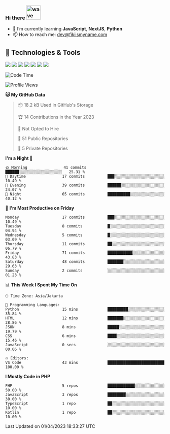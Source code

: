 ### Hi there <img src="https://i.ibb.co/q0Hx1KK/wave.gif" alt="wave" width="45px">

- 🌱 I’m currently learning **JavaScript**, **NextJS**, **Python**
- 📫 How to reach me: dev@fikiismyname.com

## 🔧 Technologies & Tools

![](https://img.shields.io/badge/OS-Linux-informational?style=flat&logo=linux&logoColor=white&color=2bbc8a)
![](https://img.shields.io/badge/OS-Windows-informational?style=flat&logo=windows&logoColor=white&color=2bbc8a)
![](https://img.shields.io/badge/OS-Android-informational?style=flat&logo=android&logoColor=white&color=2bbc8a)
![](https://img.shields.io/badge/Code-JavaScript-informational?style=flat&logo=javascript&logoColor=white&color=2bbc8a)
![](https://img.shields.io/badge/Code-Python-informational?style=flat&logo=python&logoColor=white&color=2bbc8a)
![](https://img.shields.io/badge/Code-Next-informational?style=flat&logo=next.js&logoColor=white&color=2bbc8a)
![](https://img.shields.io/badge/Shell-Bash-informational?style=flat&logo=gnu-bash&logoColor=white&color=2bbc8a)

<!--START_SECTION:waka-->
![Code Time](http://img.shields.io/badge/Code%20Time-75%20hrs%201%20min-blue)

![Profile Views](http://img.shields.io/badge/Profile%20Views-0-blue)

**🐱 My GitHub Data** 

> 📦 18.2 kB Used in GitHub's Storage 
 > 
> 🏆 14 Contributions in the Year 2023
 > 
> 🚫 Not Opted to Hire
 > 
> 📜 51 Public Repositories 
 > 
> 🔑 5 Private Repositories 
 > 
**I'm a Night 🦉** 

```text
🌞 Morning                41 commits          ██████░░░░░░░░░░░░░░░░░░░   25.31 % 
🌆 Daytime                17 commits          ███░░░░░░░░░░░░░░░░░░░░░░   10.49 % 
🌃 Evening                39 commits          ██████░░░░░░░░░░░░░░░░░░░   24.07 % 
🌙 Night                  65 commits          ██████████░░░░░░░░░░░░░░░   40.12 % 
```
📅 **I'm Most Productive on Friday** 

```text
Monday                   17 commits          ███░░░░░░░░░░░░░░░░░░░░░░   10.49 % 
Tuesday                  8 commits           █░░░░░░░░░░░░░░░░░░░░░░░░   04.94 % 
Wednesday                5 commits           █░░░░░░░░░░░░░░░░░░░░░░░░   03.09 % 
Thursday                 11 commits          ██░░░░░░░░░░░░░░░░░░░░░░░   06.79 % 
Friday                   71 commits          ███████████░░░░░░░░░░░░░░   43.83 % 
Saturday                 48 commits          ███████░░░░░░░░░░░░░░░░░░   29.63 % 
Sunday                   2 commits           ░░░░░░░░░░░░░░░░░░░░░░░░░   01.23 % 
```


📊 **This Week I Spent My Time On** 

```text
🕑︎ Time Zone: Asia/Jakarta

💬 Programming Languages: 
Python                   15 mins             █████████░░░░░░░░░░░░░░░░   35.84 % 
HTML                     12 mins             ███████░░░░░░░░░░░░░░░░░░   28.86 % 
JSON                     8 mins              █████░░░░░░░░░░░░░░░░░░░░   19.79 % 
CSS                      6 mins              ████░░░░░░░░░░░░░░░░░░░░░   15.46 % 
JavaScript               0 secs              ░░░░░░░░░░░░░░░░░░░░░░░░░   00.06 % 

🔥 Editors: 
VS Code                  43 mins             █████████████████████████   100.00 % 
```

**I Mostly Code in PHP** 

```text
PHP                      5 repos             ████████████░░░░░░░░░░░░░   50.00 % 
JavaScript               3 repos             ████████░░░░░░░░░░░░░░░░░   30.00 % 
TypeScript               1 repo              ██░░░░░░░░░░░░░░░░░░░░░░░   10.00 % 
Kotlin                   1 repo              ██░░░░░░░░░░░░░░░░░░░░░░░   10.00 % 
```




 Last Updated on 01/04/2023 18:33:27 UTC
<!--END_SECTION:waka-->
